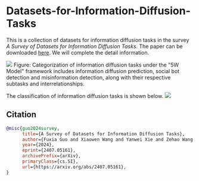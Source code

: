 # Datasets-for-Information-Diffusion-Tasks
This is a collection of datasets for information diffusion tasks in the survey _A Survey of Datasets for Information Diffusion Tasks_. The paper can be downloaded [here](https://arxiv.org/abs/2407.05161). We will complete the detail information.

![](https://github.com/gfx0523/Information-Diffusion-Datasets/blob/main/Datasets-Tasks.png)
Figure: Categorization of information diffusion tasks under the "5W Model" framework includes information diffusion prediction, social bot detection and misinformation detection, along with their respective subtasks and interrelationships.

The classification of information diffusion tasks is shown below.
![](https:)



## Citation
 
```BibTeX
@misc{guo2024survey,
      title={A Survey of Datasets for Information Diffusion Tasks}, 
      author={Fuxia Guo and Xiaowen Wang and Yanwei Xie and Zehao Wang and Jingqiu Li and Lanjun Wang},
      year={2024},
      eprint={2407.05161},
      archivePrefix={arXiv},
      primaryClass={cs.SI},
      url={https://arxiv.org/abs/2407.05161}, 
}

```
<!--
## Table of Contents

## Papers
-->




